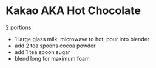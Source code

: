 # Kakao AKA Hot Chocolate

2 portions:

* 1 large glass milk, microwave to hot, pour into blender
* add 2 tea spoons cocoa powder
* add 1 tea spoon sugar
* blend long for maximum foam
